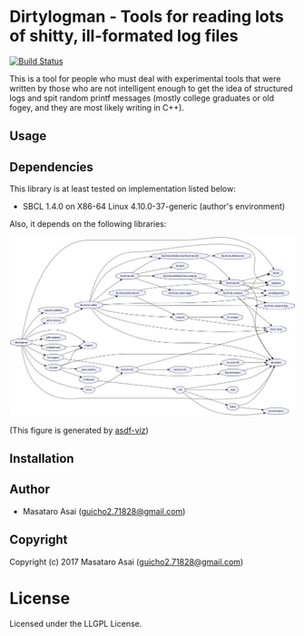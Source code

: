 
# Dirtylogman - Tools for reading lots of shitty, ill-formated log files

[![Build Status](https://travis-ci.org/guicho271828/dirtylogman.svg?branch=master)](https://travis-ci.org/guicho271828/dirtylogman)

This is a tool for people who must deal with experimental tools that were
written by those who are not intelligent enough to get the idea of structured
logs and spit random printf messages (mostly college graduates or old fogey, and
they are most likely writing in C++).

## Usage



## Dependencies
This library is at least tested on implementation listed below:

+ SBCL 1.4.0 on X86-64 Linux 4.10.0-37-generic (author's environment)

Also, it depends on the following libraries:

![dependency](dirtylogman.png)

(This figure is generated by [asdf-viz](https://github.com/guicho271828/asdf-viz))

## Installation

## Author

* Masataro Asai (guicho2.71828@gmail.com)

## Copyright

Copyright (c) 2017 Masataro Asai (guicho2.71828@gmail.com)

# License

Licensed under the LLGPL License.


